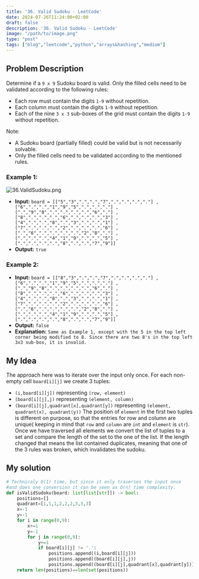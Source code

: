 ```yaml
---
title: '36. Valid Sudoku - LeetCode'
date: 2024-07-26T11:24:00+02:00
draft: false
description: '36. Valid Sudoku - LeetCode'
image: "/path/to/image.png"
type: "post"
tags: ["blog","leetcode","python","arrays&hashing","medium"]
---
```

## Problem Description

Determine if a `9 x 9` Sudoku board is valid. Only the filled cells need to be validated according to the following rules:

* Each row must contain the digits `1-9` without repetition.
* Each column must contain the digits `1-9` without repetition.
* Each of the nine `3 x 3` sub-boxes of the grid must contain the digits `1-9` without repetition.

Note:
* A Sudoku board (partially filled) could be valid but is not necessarily solvable.
* Only the filled cells need to be validated according to the mentioned rules.

### Example 1:
![36.ValidSudoku.png](/images/36.ValidSudoku.png)
* **Input:** `board =
[["5","3",".",".","7",".",".",".","."]
,["6",".",".","1","9","5",".",".","."]
,[".","9","8",".",".",".",".","6","."]
,["8",".",".",".","6",".",".",".","3"]
,["4",".",".","8",".","3",".",".","1"]
,["7",".",".",".","2",".",".",".","6"]
,[".","6",".",".",".",".","2","8","."]
,[".",".",".","4","1","9",".",".","5"]
,[".",".",".",".","8",".",".","7","9"]]`
* **Output:** `true`
### Example 2:
* **Input:** `board =
[["8","3",".",".","7",".",".",".","."]
,["6",".",".","1","9","5",".",".","."]
,[".","9","8",".",".",".",".","6","."]
,["8",".",".",".","6",".",".",".","3"]
,["4",".",".","8",".","3",".",".","1"]
,["7",".",".",".","2",".",".",".","6"]
,[".","6",".",".",".",".","2","8","."]
,[".",".",".","4","1","9",".",".","5"]
,[".",".",".",".","8",".",".","7","9"]]`
* **Output:** `false`
*  **Explanation:** `Same as Example 1, except with the 5 in the top left corner being modified to 8. Since there are two 8's in the top left 3x3 sub-box, it is invalid.`

## My Idea

The approach here was to iterate over the input only once. For each non-empty cell `board[i][j]` we create 3 tuples:
* `(i,board[i][j])` representing `(row, element)`
* `(board[i][j],j)` representing `(element, column)`
* `(board[i][j],quadrant[x],quadrant[y])` representing `(element, quadrant(x), quadrant(y))`
The position of `element` in the first two tuples is different on purpose, so that the entries for row and column are unique( keeping in mind that `row` and `column` are `int` and `element` is `str`). Once we have traversed all elements we convert the list of tuples to a set and compare the length of the set to the one of the list. If the length changed that means the list contained duplicates, meaning that one of the 3 rules was broken, which invalidates the sudoku.

## My solution
```python
# Technicaly O(1) time, but since it only traverses the input once
#and does one conversion it can be seen as O(n) time complexity.
def isValidSudoku(board: list[list[str]]) -> bool:
    positions=[]
    quadrant=[1,1,1,2,2,2,3,3,3]
    x=-1
    y=-1
    for i in range(0,9):
        x+=1
        y=-1
        for j in range(0,9):
            y+=1
            if board[i][j] != '.':
                positions.append((i,board[i][j]))
                positions.append((board[i][j],j))
                positions.append((board[i][j],quadrant[x],quadrant[y]))
    return len(positions)==len(set(positions))

```
